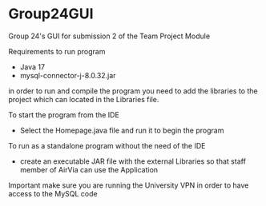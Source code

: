 # Group24GUI
Group 24's GUI for submission 2 of the Team Project Module

Requirements to run program
- Java 17
- mysql-connector-j-8.0.32.jar

in order to run and compile the program you need to add the libraries to the project which can located in the Libraries file.

To start the program from the IDE
- Select the Homepage.java file and run it to begin the program

To run as a standalone program without the need of the IDE
- create an executable JAR file with the external Libraries so that staff member of AirVia can use the Application

Important make sure you are running the University VPN in order to have access to the MySQL code